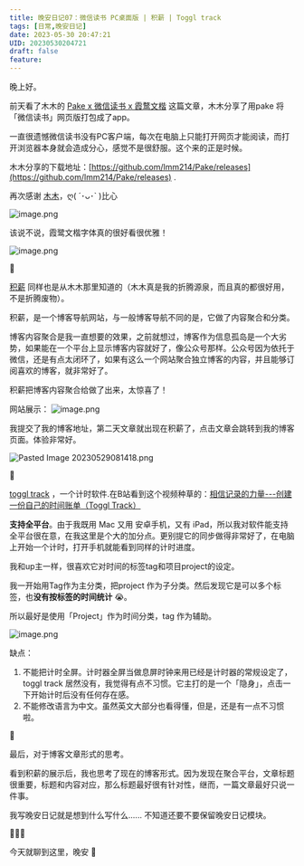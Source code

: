 ```yaml
---
title: 晚安日记07：微信读书 PC桌面版 | 积薪 | Toggl track
tags: [日常,晚安日记]
date: 2023-05-30 20:47:21
UID: 20230530204721
draft: false
feature: 
---
```


晚上好。

前天看了木木的 [Pake x 微信读书 x 霞鹜文楷](https://immmmm.com/weread-lxgw-by-pake/) 这篇文章，木木分享了用pake 将「微信读书」网页版打包成了app。

一直很遗憾微信读书没有PC客户端，每次在电脑上只能打开网页才能阅读，而打开浏览器本身就会造成分心，感觉不是很舒服。这个来的正是时候。

<!--more-->

木木分享的下载地址：[https://github.com/lmm214/Pake/releases](https://github.com/lmm214/Pake/releases) .

再次感谢 [木木](https://immmmm.com/)，ღ( ´･ᴗ･` )比心

![image.png](https://s2.loli.net/2023/05/30/fPjvy5u1cDlq7tC.png)

该说不说，霞鹭文楷字体真的很好看很优雅！

![image.png](https://s2.loli.net/2023/05/30/3SIHgaskvpnRPqu.png)

🌲

[积薪](https://firewood.news) 同样也是从木木那里知道的（木木真是我的折腾源泉，而且真的都很好用，不是折腾废物）。

积薪，是一个博客导航网站，与一般博客导航不同的是，它做了内容聚合和分类。

博客内容聚合是我一直想要的效果，之前就想过，博客作为信息孤岛是一个大劣势，如果能在一个平台上显示博客内容就好了，像公众号那样。公众号因为依托于微信，还是有点太闭环了，如果有这么一个网站聚合独立博客的内容，并且能够订阅喜欢的博客，就非常好了。

积薪把博客内容聚合给做了出来，太惊喜了！

网站展示：
![image.png](https://s2.loli.net/2023/05/29/BPYyoGO52Xba8tD.png)


我提交了我的博客地址，第二天文章就出现在积薪了，点击文章会跳转到我的博客页面。体验非常好。

![Pasted Image 20230529081418.png](app://local/Users/liuyaru/Library/Mobile%20Documents/iCloud~md~obsidian/Documents/%E5%8D%A1%E7%89%87%E7%9B%92%E5%AD%90/_%E9%99%84%E4%BB%B6/Pasted%20Image%2020230529081418.png?1685319258207)


🌲

[toggl track](toggl.com) ，一个计时软件.在B站看到这个视频种草的：[相信记录的力量---创建一份自己的时间账单（Toggl Track）](https://www.bilibili.com/video/BV18L411B7Zi/?spm_id_from=333.1007.top_right_bar_window_default_collection.content.click&vd_source=ebb94d57c4e84cc0314c73e881f25a9c)


**支持全平台**。由于我既用 Mac 又用 安卓手机，又有 iPad，所以我对软件能支持全平台很在意，在我这里是个大的加分点。更别提它的同步做得非常好了，在电脑上开始一个计时，打开手机就能看到同样的计时进度。

我和up主一样，很喜欢它对时间的标签tag和项目project的设定。

我一开始用Tag作为主分类，把project 作为子分类。然后发现它是可以多个标签，也**没有按标签的时间统计** 😭。

所以最好是使用「Project」作为时间分类，tag 作为辅助。

![image.png](https://s2.loli.net/2023/05/30/XOeinIR6dWZ2Poh.png)


缺点：
1. 不能把计时全屏。计时器全屏当做息屏时钟来用已经是计时器的常规设定了，toggl track 居然没有，我觉得有点不习惯。它主打的是一个「隐身」，点击一下开始计时后没有任何存在感。
2. 不能修改语言为中文。虽然英文大部分也看得懂，但是，还是有一点不习惯啦。

🌲

最后，对于博客文章形式的思考。

看到积薪的展示后，我也思考了现在的博客形式。因为发现在聚合平台，文章标题很重要，标题和内容对应，那么标题最好很有针对性，继而，一篇文章最好只说一件事。

我写晚安日记就是想到什么写什么...... 不知道还要不要保留晚安日记模块。

🥑🥑🥑

今天就聊到这里，晚安 🌛
